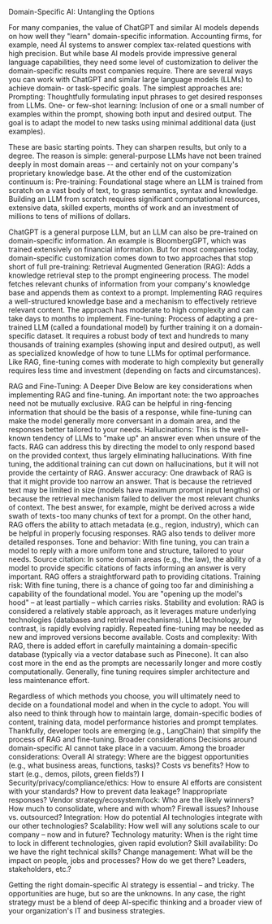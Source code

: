 Domain-Specific AI: Untangling the Options

For many companies, the value of ChatGPT and similar AI models depends on how well they "learn" domain-specific information.  Accounting firms, for example, need AI systems to answer complex tax-related questions with high precision.  But while base AI models provide impressive general language capabilities, they need some level of customization to deliver the domain-specific results most companies require.
There are several ways you can work with ChatGPT and similar large language models (LLMs) to achieve domain- or task-specific goals.
The simplest approaches are:
Prompting:  Thoughtfully formulating input phrases to get desired responses from LLMs.
One- or few-shot learning:  Inclusion of one or a small number of examples within the prompt, showing both input and desired output.  The goal is to adapt the model to new tasks using minimal additional data (just examples).

These are basic starting points. They can sharpen results, but only to a degree.  The reason is simple:  general-purpose LLMs have not been trained deeply in most domain areas -- and certainly not on your company's proprietary knowledge base.
At the other end of the customization continuum is:
Pre-training: Foundational stage where an LLM is trained from scratch on a vast body of text, to grasp semantics, syntax and knowledge. Building an LLM from scratch requires significant computational resources, extensive data, skilled experts, months of work and an investment of millions to tens of millions of dollars. 

ChatGPT is a general purpose LLM, but an LLM can also be pre-trained on domain-specific information.  An example is BloombergGPT, which was trained extensively on financial information. But for most companies today, domain-specific customization comes down to two approaches that stop short of full pre-training:
Retrieval Augmented Generation (RAG):  Adds a knowledge retrieval step to the prompt engineering process. The model fetches relevant chunks of information from your company's knowledge base and appends them as context to a prompt.  Implementing RAG requires a well-structured knowledge base and a mechanism to effectively retrieve relevant content.  The approach has moderate to high complexity and can take days to months to implement.
Fine-tuning:  Process of adapting a pre-trained LLM (called a foundational model) by further training it on a domain-specific dataset. It requires a robust body of text and hundreds to many thousands of training examples (showing input and desired output), as well as specialized knowledge of how to tune LLMs for optimal performance.  Like RAG, fine-tuning comes with moderate to high complexity but generally requires less time and investment (depending on facts and circumstances).

RAG and Fine-Tuning: A Deeper Dive
Below are key considerations when implementing RAG and fine-tuning. An important note: the two approaches need not be mutually exclusive. RAG can be helpful in ring-fencing information that should be the basis of a response, while fine-tuning can make the model generally more conversant in a domain area, and the responses better tailored to your needs.
Hallucinations:  This is the well-known tendency of LLMs to "make up" an answer even when unsure of the facts.   RAG can address this by directing the model to only respond based on the provided context, thus largely eliminating hallucinations.  With fine tuning, the additional training can cut down on hallucinations, but it will not provide the certainty of RAG.
Answer accuracy: One drawback of RAG is that it might provide too narrow an answer. That is because the retrieved text may be limited in size (models have maximum prompt input lengths) or because the retrieval mechanism failed to deliver the most relevant chunks of context. The best answer, for example, might be derived across a wide swath of texts - too many chunks of text for a prompt. On the other hand, RAG offers the ability to attach metadata (e.g., region, industry), which can be helpful in properly focusing responses. RAG also tends to deliver more detailed responses.
Tone and behavior: With fine tuning, you can train a model to reply with a more uniform tone and structure, tailored to your needs.
Source citation:  In some domain areas (e.g., the law), the ability of a model to provide specific citations of facts informing an answer is very important.  RAG offers a straightforward path to providing citations.
Training risk:  With fine tuning, there is a chance of going too far and diminishing  a capability of the foundational model.   You are "opening up the model's hood" – at least partially – which carries risks.
Stability and evolution:  RAG is considered a relatively stable approach, as it leverages mature underlying technologies (databases and retrieval mechanisms).  LLM technology, by contrast, is rapidly evolving rapidly.  Repeated fine-tuning may be needed as new and improved versions become available.
Costs and complexity:  With RAG, there is added effort in carefully maintaining a domain-specific database (typically via a vector database such as Pinecone).  It can also cost more in the end as the prompts are necessarily longer and more costly computationally.  Generally, fine tuning requires simpler architecture and less maintenance effort.

Regardless of which methods you choose, you will ultimately need to decide on a foundational model and when in the cycle to adopt.  You will also need to think through how to maintain large, domain-specific bodies of content, training data, model performance histories and prompt templates.  Thankfully, developer tools are emerging (e.g., LangChain) that simplify the process of RAG and fine-tuning.
Broader considerations
Decisions around domain-specific AI cannot take place in a vacuum.  Among the broader considerations:
Overall AI strategy:  Where are the biggest opportunities (e.g., what business areas, functions, tasks)?   Costs vs benefits?  How to start (e.g., demos, pilots, green fields?) I
Security/privacy/compliance/ethics:  How to ensure AI efforts are consistent with your standards?  How to prevent data leakage? Inappropriate responses?
Vendor strategy/ecosystem/lock:  Who are the likely winners?  How much to consolidate, where and with whom?  Firewall issues?   Inhouse vs. outsourced?
Integration: How do potential AI technologies integrate with our other technologies?
Scalability:  How well will any solutions scale to our company – now and in future?
Technology maturity:  When is the right time to lock in different technologies, given rapid evolution?
Skill availability: Do we have the right technical skills?
Change management:  What will be the impact on people, jobs and processes?  How do we get there? Leaders, stakeholders, etc.?

Getting the right domain-specific AI strategy is essential – and tricky.  The opportunities are huge, but so are the unknowns.  In any case, the right strategy must be a blend of deep AI-specific thinking and a broader view of your organization's IT and business strategies.
